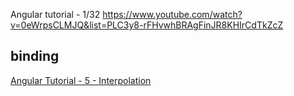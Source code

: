 
Angular tutorial - 1/32
https://www.youtube.com/watch?v=0eWrpsCLMJQ&list=PLC3y8-rFHvwhBRAgFinJR8KHIrCdTkZcZ


## binding
[Angular Tutorial - 5 - Interpolation](https://www.youtube.com/watch?v=2a6OfacW_-I&list=PLC3y8-rFHvwhBRAgFinJR8KHIrCdTkZcZ&index=5)